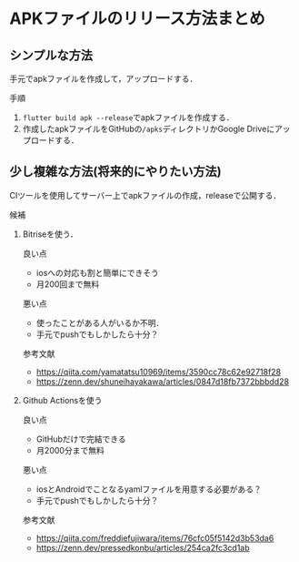 # APKファイルのリリース方法まとめ

## シンプルな方法
手元でapkファイルを作成して，アップロードする．

手順
1. `flutter build apk --release`でapkファイルを作成する．
2. 作成したapkファイルをGitHubの`/apks`ディレクトリかGoogle Driveにアップロードする．

## 少し複雑な方法(将来的にやりたい方法)
CIツールを使用してサーバー上でapkファイルの作成，releaseで公開する．

候補
1. Bitriseを使う．

    良い点
    - iosへの対応も割と簡単にできそう
    - 月200回まで無料

    悪い点
    - 使ったことがある人がいるか不明．
    - 手元でpushでもしかしたら十分？

    参考文献
    - https://qiita.com/yamatatsu10969/items/3590cc78c62e92718f28
    - https://zenn.dev/shuneihayakawa/articles/0847d18fb7372bbbdd28

2. Github Actionsを使う

   良い点
    - GitHubだけで完結できる
    - 月2000分まで無料

    悪い点
    - iosとAndroidでことなるyamlファイルを用意する必要がある？
    - 手元でpushでもしかしたら十分？

    参考文献
    - https://qiita.com/freddiefujiwara/items/76cfc05f5142d3b53da6
    - https://zenn.dev/pressedkonbu/articles/254ca2fc3cd1ab